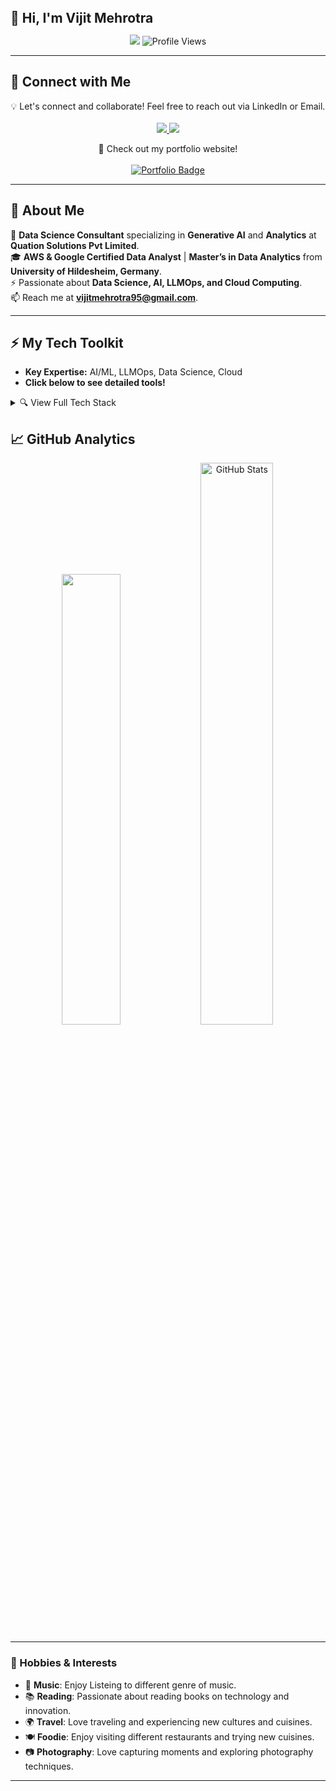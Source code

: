 <h2 style="margin: 0;">👋 Hi, I'm Vijit Mehrotra</h2>

<p align="center">
  <img src="https://readme-typing-svg.herokuapp.com?color=%2336BCF7&lines=Data+Science+Consultant+%7C+3%2B+Years+Of+Experience+%7C+AI+Enthusiast+%7C+Lifelong+Learner&width=1000&height=50&duration=24000">
   <img src="https://komarev.com/ghpvc/?username=vijitVM&label=Profile%20Views&color=blue&style=for-the-badge" alt="Profile Views">
</p>
  
---

## 🔗 Connect with Me  

<p align="center">
  💡 Let's connect and collaborate! Feel free to reach out via LinkedIn or Email.  
  <br><br>
  <a href="https://www.linkedin.com/in/vijit-mehrotra-018988130/">
    <img src="https://img.shields.io/badge/LinkedIn-%230077B5.svg?&style=for-the-badge&logo=LinkedIn&logoColor=white">
  </a>
  <a href="mailto:vijitmehrotra95@gmail.com">
    <img src="https://img.shields.io/badge/Gmail-D14836?style=for-the-badge&logo=Gmail&logoColor=white">
  </a>
</p>

<p align="center">
  💼 Check out my portfolio website!<br><br>
  <a href="https://vijit-mehrotra-portfolio.onrender.com/" target="_blank">
    <img src="https://img.shields.io/badge/Visit-Portfolio-black?style=for-the-badge&logo=dev.to&logoColor=white" alt="Portfolio Badge"/>
  </a>
</p>

---

## 🚀 About Me  
💼 **Data Science Consultant** specializing in **Generative AI**  and **Analytics** at **Quation Solutions Pvt Limited**.  
🎓 **AWS & Google Certified Data Analyst** | **Master’s in Data Analytics** from **University of Hildesheim, Germany**.  
⚡ Passionate about **Data Science, AI, LLMOps, and Cloud Computing**.  
📫 Reach me at **[vijitmehrotra95@gmail.com](mailto:vijitmehrotra95@gmail.com)**.  

---

## ⚡ My Tech Toolkit  
- **Key Expertise:** AI/ML, LLMOps, Data Science, Cloud
- **Click below to see detailed tools!**  

<details>
 <summary>🔍 View Full Tech Stack </summary>

🛠 Languages & Tools
<table> <tr> <th>Languages</th> </tr> <tr> <td> <img src="https://img.shields.io/badge/Python-3670A0?style=for-the-badge&logo=Python&logoColor=ffdd54"> <img src="https://img.shields.io/badge/SQL-4479A1?style=for-the-badge&logo=MySQL&logoColor=white"> <img src="https://img.shields.io/badge/JavaScript-F7DF1E?style=for-the-badge&logo=JavaScript&logoColor=black"> <img src="https://img.shields.io/badge/R-276DC3?style=for-the-badge&logo=R&logoColor=white"> <img src="https://img.shields.io/badge/HTML5-E34F26?style=for-the-badge&logo=HTML5&logoColor=white"> <img src="https://img.shields.io/badge/CSS3-1572B6?style=for-the-badge&logo=CSS3&logoColor=white"> <img src="https://img.shields.io/badge/Markdown-000000?style=for-the-badge&logo=Markdown&logoColor=white"> <img src="https://img.shields.io/badge/Excel-217346?style=for-the-badge&logo=Microsoft-Excel&logoColor=white"> </td> </tr> </table>

🚀 Frameworks & Libraries
<table> <tr> <th>Deep Learning & AI</th> <th>Natural Language Processing (NLP)</th> </tr> <tr> <td> <img src="https://img.shields.io/badge/PyTorch-EE4C2C?style=for-the-badge&logo=PyTorch&logoColor=white"> <img src="https://img.shields.io/badge/TensorFlow-FF6F00?style=for-the-badge&logo=TensorFlow&logoColor=white"> <img src="https://img.shields.io/badge/Keras-D00000?style=for-the-badge&logo=Keras&logoColor=white"> </td> <td> <img src="https://img.shields.io/badge/Transformers-FFDA57?style=for-the-badge&logo=HuggingFace&logoColor=black"> <img src="https://img.shields.io/badge/NLTK-0277BD?style=for-the-badge&logo=Python&logoColor=white"> <img src="https://img.shields.io/badge/Hugging%20Face-FF6F00?style=for-the-badge&logo=Hugging%20Face&logoColor=white"> </td> </tr> <tr> <th>Data Science & Analytics</th> <th>Machine Learning</th> </tr> <tr> <td> <img src="https://img.shields.io/badge/NumPy-013243?style=for-the-badge&logo=NumPy&logoColor=white"> <img src="https://img.shields.io/badge/Pandas-150458?style=for-the-badge&logo=Pandas&logoColor=white"> <img src="https://img.shields.io/badge/Matplotlib-11557C?style=for-the-badge&logo=Matplotlib&logoColor=white"> <img src="https://img.shields.io/badge/Seaborn-3776AB?style=for-the-badge&logo=Python&logoColor=white"> </td> <td> <img src="https://img.shields.io/badge/Scikit--Learn-F7931E?style=for-the-badge&logo=scikit-learn&logoColor=white"> <img src="https://img.shields.io/badge/XGBoost-AA2D2A?style=for-the-badge&logo=XGBoost&logoColor=white"> <img src="https://img.shields.io/badge/LightGBM-02569B?style=for-the-badge&logo=LightGBM&logoColor=white"> </td> </tr> <tr> <th>LLM Ecosystem</th> <th>Model Deployment & LLMOps</th> </tr> <tr> <td> <img src="https://img.shields.io/badge/OpenAI%20API-412991?style=for-the-badge&logo=OpenAI&logoColor=white"> <img src="https://img.shields.io/badge/LangChain-000000?style=for-the-badge"> <img src="https://img.shields.io/badge/AutoGen-000000?style=for-the-badge"> <img src="https://img.shields.io/badge/LLAMA-CC0000?style=for-the-badge"> <img src="https://img.shields.io/badge/LangFlow-FFD700?style=for-the-badge">  <img src="https://img.shields.io/badge/Ollama-009485?style=for-the-badge&logo=&logoColor=white"> </td> <td> <img src="https://img.shields.io/badge/Docker-2496ED?style=for-the-badge&logo=Docker&logoColor=white"> <img src="https://img.shields.io/badge/Streamlit-FF4B4B?style=for-the-badge&logo=Streamlit&logoColor=white"> <img src="https://img.shields.io/badge/Langfuse-000000?style=for-the-badge&logo=&logoColor=white"> <img src="https://img.shields.io/badge/Comet-FF9800?style=for-the-badge&logo=Comet&logoColor=white"> <img src="https://img.shields.io/badge/Langsmith-663399?style=for-the-badge&logo=&logoColor=white"> </td> </tr> </table>

🗄 Databases
<table> <tr> <th>SQL Databases</th> <th>NoSQL Databases</th> <th>Vector Databases</th> </tr> <tr> <td> <img src="https://img.shields.io/badge/PostgreSQL-336791?style=for-the-badge&logo=PostgreSQL&logoColor=white"> <img src="https://img.shields.io/badge/MySQL-4479A1?style=for-the-badge&logo=MySQL&logoColor=white"> </td> <td> <img src="https://img.shields.io/badge/MongoDB-47A248?style=for-the-badge&logo=MongoDB&logoColor=white"> <img src="https://img.shields.io/badge/Neo4j-008CC1?style=for-the-badge&logo=Neo4j&logoColor=white"> </td> <td> <img src="https://img.shields.io/badge/Milvus-20B5AD?style=for-the-badge&logo=Milvus&logoColor=white"> <img src="https://img.shields.io/badge/FAISS-005FAD?style=for-the-badge&logo=FAISS&logoColor=white"> <img src="https://img.shields.io/badge/Pinecone-008F9C?style=for-the-badge&logo=Pinecone&logoColor=white"> <img src="https://img.shields.io/badge/Qdrant-FF4500?style=for-the-badge&logo=Qdrant&logoColor=white"> <img src="https://img.shields.io/badge/ChromaDB-800080?style=for-the-badge&logo=ChromaDB&logoColor=white"> </td> </tr> </table>

☁️ Tools & Platforms
<table> <tr> <th>Cloud & Big Data</th> <th>Version Control</th> <th>IDEs</th> </tr> <tr> <td> <img src="https://img.shields.io/badge/AWS-FF9900?style=for-the-badge&logo=Amazon-AWS&logoColor=white"> <img src="https://img.shields.io/badge/Microsoft%20Azure-0089D6?style=for-the-badge&logo=Microsoft-Azure&logoColor=white"> <img src="https://img.shields.io/badge/Google%20Cloud-4285F4?style=for-the-badge&logo=Google-Cloud&logoColor=white"> <img src="https://img.shields.io/badge/PySpark-E25A1C?style=for-the-badge&logo=Apache-Spark&logoColor=white"> <img src="https://img.shields.io/badge/Hadoop-66CCFF?style=for-the-badge&logo=Apache-Hadoop&logoColor=black"> <img src="https://img.shields.io/badge/BigQuery-4285F4?style=for-the-badge&logo=Google-Cloud&logoColor=white"> <img src="https://img.shields.io/badge/Linux-FCC624?style=for-the-badge&logo=Linux&logoColor=black"> </td> <td> <img src="https://img.shields.io/badge/Git-F05032?style=for-the-badge&logo=Git&logoColor=white"> <img src="https://img.shields.io/badge/GitHub-181717?style=for-the-badge&logo=GitHub&logoColor=white"> </td> <td> <img src="https://img.shields.io/badge/Jupyter-F37626?style=for-the-badge&logo=Jupyter&logoColor=white"> <img src="https://img.shields.io/badge/VS%20Code-007ACC?style=for-the-badge&logo=Visual-Studio-Code&logoColor=white"> <img src="https://img.shields.io/badge/Spyder%20IDE-FF0000?style=for-the-badge&logo=Spyder%20IDE&logoColor=white"> <img src="https://img.shields.io/badge/Cursor-2F2F2F?style=for-the-badge&logo=&logoColor=white"> </td> </tr> </table>

📌 Collaboration & Project Management  
<table> <tr> <th>Project Management</th> <th>Documentation & Collaboration</th> </tr>
  <tr> <td> <img src="https://img.shields.io/badge/Jira-0052CC?style=for-the-badge&logo=Jira&logoColor=white"> </td>
  <td> <img src="https://img.shields.io/badge/Confluence-172B4D?style=for-the-badge&logo=Confluence&logoColor=white"> </td>
  </tr> </table>
</details>

## 📈 GitHub Analytics  

<p align="center">
  <img src ="https://github-readme-stats.vercel.app/api/top-langs/?username=vijitVM&layout=compact&theme=radical" width="43%">
  <img src="https://github-readme-stats.vercel.app/api?username=vijitVM&show_icons=true&theme=radical" alt="GitHub Stats" width="48%">
</p>

---

### 🎸 Hobbies & Interests

- 🎵 **Music**: Enjoy Listeing to different genre of music.
- 📚 **Reading**: Passionate about reading books on technology and innovation.
- 🌍 **Travel**: Love traveling and experiencing new cultures and cuisines.
- 🍽️ **Foodie**: Enjoy visiting different restaurants and trying new cuisines.
- 📷 **Photography**: Love capturing moments and exploring photography techniques.
---

<!--
**vijitVM/vijitVM** is a ✨ special ✨ repository because its `README.md` appears on your GitHub profile.
-->
